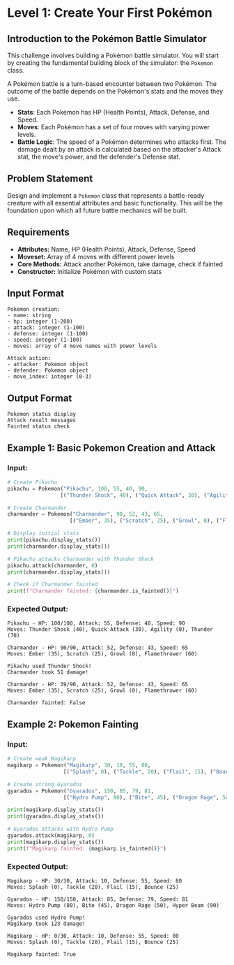 # Level 1: Create Your First Pokémon

## Introduction to the Pokémon Battle Simulator

This challenge involves building a Pokémon battle simulator. You will start by creating the fundamental building block of the simulator: the `Pokemon` class.

A Pokémon battle is a turn-based encounter between two Pokémon. The outcome of the battle depends on the Pokémon's stats and the moves they use.

- **Stats**: Each Pokémon has HP (Health Points), Attack, Defense, and Speed.
- **Moves**: Each Pokémon has a set of four moves with varying power levels.
- **Battle Logic**: The speed of a Pokémon determines who attacks first. The damage dealt by an attack is calculated based on the attacker's Attack stat, the move's power, and the defender's Defense stat.

## Problem Statement
Design and implement a `Pokemon` class that represents a battle-ready creature with all essential attributes and basic functionality. This will be the foundation upon which all future battle mechanics will be built.

## Requirements
- **Attributes:** Name, HP (Health Points), Attack, Defense, Speed
- **Moveset:** Array of 4 moves with different power levels
- **Core Methods:** Attack another Pokémon, take damage, check if fainted
- **Constructor:** Initialize Pokémon with custom stats

## Input Format
```
Pokemon creation:
- name: string
- hp: integer (1-200)
- attack: integer (1-100)
- defense: integer (1-100)
- speed: integer (1-100)
- moves: array of 4 move names with power levels

Attack action:
- attacker: Pokemon object
- defender: Pokemon object
- move_index: integer (0-3)
```

## Output Format
```
Pokemon status display
Attack result messages
Fainted status check
```

## Example 1: Basic Pokemon Creation and Attack

### Input:
```python
# Create Pikachu
pikachu = Pokemon("Pikachu", 100, 55, 40, 90, 
                 [("Thunder Shock", 40), ("Quick Attack", 30), ("Agility", 0), ("Thunder", 70)])

# Create Charmander
charmander = Pokemon("Charmander", 90, 52, 43, 65,
                    [("Ember", 35), ("Scratch", 25), ("Growl", 0), ("Flamethrower", 60)])

# Display initial stats
print(pikachu.display_stats())
print(charmander.display_stats())

# Pikachu attacks Charmander with Thunder Shock
pikachu.attack(charmander, 0)
print(charmander.display_stats())

# Check if Charmander fainted
print(f"Charmander fainted: {charmander.is_fainted()}")
```

### Expected Output:
```
Pikachu - HP: 100/100, Attack: 55, Defense: 40, Speed: 90
Moves: Thunder Shock (40), Quick Attack (30), Agility (0), Thunder (70)

Charmander - HP: 90/90, Attack: 52, Defense: 43, Speed: 65
Moves: Ember (35), Scratch (25), Growl (0), Flamethrower (60)

Pikachu used Thunder Shock!
Charmander took 51 damage!

Charmander - HP: 39/90, Attack: 52, Defense: 43, Speed: 65
Moves: Ember (35), Scratch (25), Growl (0), Flamethrower (60)

Charmander fainted: False
```

## Example 2: Pokemon Fainting

### Input:
```python
# Create weak Magikarp
magikarp = Pokemon("Magikarp", 30, 10, 55, 80,
                  [("Splash", 0), ("Tackle", 20), ("Flail", 15), ("Bounce", 25)])

# Create strong Gyarados
gyarados = Pokemon("Gyarados", 150, 85, 79, 81,
                  [("Hydro Pump", 80), ("Bite", 45), ("Dragon Rage", 50), ("Hyper Beam", 90)])

print(magikarp.display_stats())
print(gyarados.display_stats())

# Gyarados attacks with Hydro Pump
gyarados.attack(magikarp, 0)
print(magikarp.display_stats())
print(f"Magikarp fainted: {magikarp.is_fainted()}")
```

### Expected Output:
```
Magikarp - HP: 30/30, Attack: 10, Defense: 55, Speed: 80
Moves: Splash (0), Tackle (20), Flail (15), Bounce (25)

Gyarados - HP: 150/150, Attack: 85, Defense: 79, Speed: 81
Moves: Hydro Pump (80), Bite (45), Dragon Rage (50), Hyper Beam (90)

Gyarados used Hydro Pump!
Magikarp took 123 damage!

Magikarp - HP: 0/30, Attack: 10, Defense: 55, Speed: 80
Moves: Splash (0), Tackle (20), Flail (15), Bounce (25)

Magikarp fainted: True
```

```